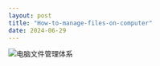 ```yaml
---
layout: post
title: "How-to-manage-files-on-computer"
date: 2024-06-29
---
```


![电脑文件管理体系](https://dwgan.top/PicGo/img/202406290207892.png)
